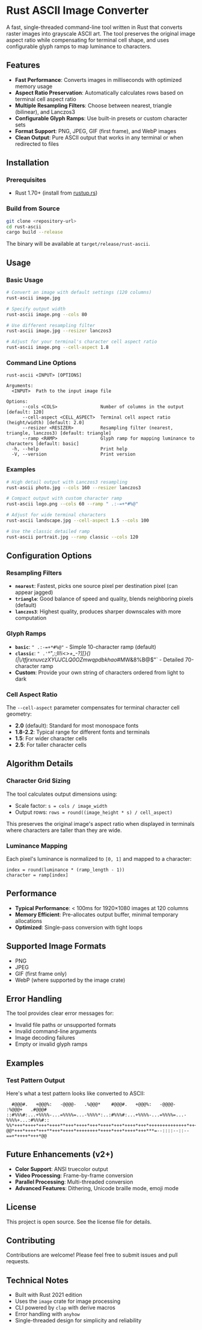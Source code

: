 # Rust ASCII Image Converter

A fast, single-threaded command-line tool written in Rust that converts raster images into grayscale ASCII art. The tool preserves the original image aspect ratio while compensating for terminal cell shape, and uses configurable glyph ramps to map luminance to characters.

## Features

- **Fast Performance**: Converts images in milliseconds with optimized memory usage
- **Aspect Ratio Preservation**: Automatically calculates rows based on terminal cell aspect ratio
- **Multiple Resampling Filters**: Choose between nearest, triangle (bilinear), and Lanczos3
- **Configurable Glyph Ramps**: Use built-in presets or custom character sets
- **Format Support**: PNG, JPEG, GIF (first frame), and WebP images
- **Clean Output**: Pure ASCII output that works in any terminal or when redirected to files

## Installation

### Prerequisites

- Rust 1.70+ (install from [rustup.rs](https://rustup.rs/))

### Build from Source

```bash
git clone <repository-url>
cd rust-ascii
cargo build --release
```

The binary will be available at `target/release/rust-ascii`.

## Usage

### Basic Usage

```bash
# Convert an image with default settings (120 columns)
rust-ascii image.jpg

# Specify output width
rust-ascii image.png --cols 80

# Use different resampling filter
rust-ascii image.jpg --resizer lanczos3

# Adjust for your terminal's character cell aspect ratio
rust-ascii image.png --cell-aspect 1.8
```

### Command Line Options

```
rust-ascii <INPUT> [OPTIONS]

Arguments:
  <INPUT>  Path to the input image file

Options:
      --cols <COLS>                Number of columns in the output [default: 120]
      --cell-aspect <CELL_ASPECT>  Terminal cell aspect ratio (height/width) [default: 2.0]
      --resizer <RESIZER>          Resampling filter (nearest, triangle, lanczos3) [default: triangle]
      --ramp <RAMP>                Glyph ramp for mapping luminance to characters [default: basic]
  -h, --help                       Print help
  -V, --version                    Print version
```

### Examples

```bash
# High detail output with Lanczos3 resampling
rust-ascii photo.jpg --cols 160 --resizer lanczos3

# Compact output with custom character ramp
rust-ascii logo.png --cols 60 --ramp " .:-=+*#%@"

# Adjust for wide terminal characters
rust-ascii landscape.jpg --cell-aspect 1.5 --cols 100

# Use the classic detailed ramp
rust-ascii portrait.jpg --ramp classic --cols 120
```

## Configuration Options

### Resampling Filters

- **`nearest`**: Fastest, picks one source pixel per destination pixel (can appear jagged)
- **`triangle`**: Good balance of speed and quality, blends neighboring pixels (default)
- **`lanczos3`**: Highest quality, produces sharper downscales with more computation

### Glyph Ramps

- **`basic`**: `" .:-=+*#%@"` - Simple 10-character ramp (default)
- **`classic`**: `" .'`^\",:;Il!i<>*+_-?][}{)(|\\/tfjrxnuvczXYUJCLQ0OZmwqpdbkhao*#MW&8%B@$"` - Detailed 70-character ramp
- **Custom**: Provide your own string of characters ordered from light to dark

### Cell Aspect Ratio

The `--cell-aspect` parameter compensates for terminal character cell geometry:
- **2.0** (default): Standard for most monospace fonts
- **1.8-2.2**: Typical range for different fonts and terminals
- **1.5**: For wider character cells
- **2.5**: For taller character cells

## Algorithm Details

### Character Grid Sizing

The tool calculates output dimensions using:
- Scale factor: `s = cols / image_width`
- Output rows: `rows = round((image_height * s) / cell_aspect)`

This preserves the original image's aspect ratio when displayed in terminals where characters are taller than they are wide.

### Luminance Mapping

Each pixel's luminance is normalized to `[0, 1]` and mapped to a character:
```
index = round(luminance * (ramp_length - 1))
character = ramp[index]
```

## Performance

- **Typical Performance**: < 100ms for 1920×1080 images at 120 columns
- **Memory Efficient**: Pre-allocates output buffer, minimal temporary allocations
- **Optimized**: Single-pass conversion with tight loops

## Supported Image Formats

- PNG
- JPEG
- GIF (first frame only)
- WebP (where supported by the image crate)

## Error Handling

The tool provides clear error messages for:
- Invalid file paths or unsupported formats
- Invalid command-line arguments
- Image decoding failures
- Empty or invalid glyph ramps

## Examples

### Test Pattern Output

Here's what a test pattern looks like converted to ASCII:

```
  #@@@#.   +@@@%:   -@@@@-   .%@@@*    #@@@#.   +@@@%:   -@@@@-   :%@@@+   .#@@@#  
::#%%%#:...+%%%%-...=%%%%=...-%%%%*:..:#%%%#:...+%%%%-...=%%%%=...-%%%%+...:#%%%#::
%%*+++*++++*+++*++++**+++*++++*+++*++++*+++*++++*+++*++++++++++++++*+++*++++*+++*%%
@@*+++*++++*+++**+++*++++*++++++++*++++*+++*++++*+++***=--::::--::--==+*++++*+++*@@
```

## Future Enhancements (v2+)

- **Color Support**: ANSI truecolor output
- **Video Processing**: Frame-by-frame conversion
- **Parallel Processing**: Multi-threaded conversion
- **Advanced Features**: Dithering, Unicode braille mode, emoji mode

## License

This project is open source. See the license file for details.

## Contributing

Contributions are welcome! Please feel free to submit issues and pull requests.

## Technical Notes

- Built with Rust 2021 edition
- Uses the `image` crate for image processing
- CLI powered by `clap` with derive macros
- Error handling with `anyhow`
- Single-threaded design for simplicity and reliability
